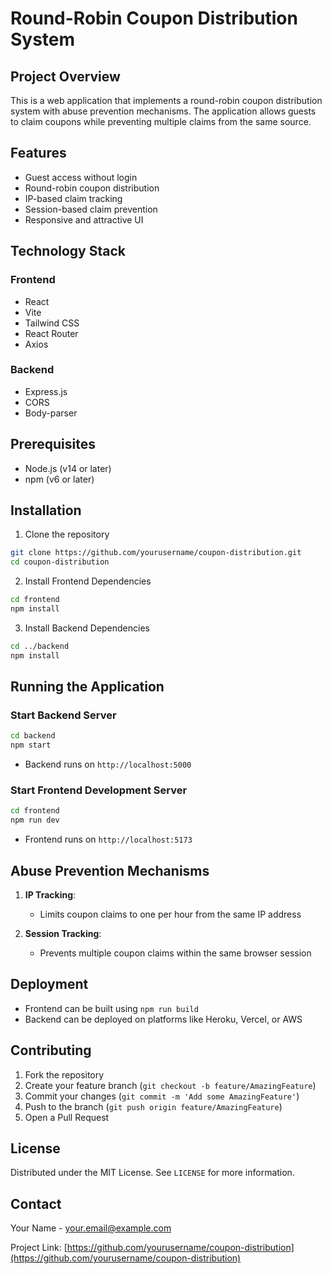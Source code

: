 # Round-Robin Coupon Distribution System

## Project Overview

This is a web application that implements a round-robin coupon distribution system with abuse prevention mechanisms. The application allows guests to claim coupons while preventing multiple claims from the same source.

## Features

- Guest access without login
- Round-robin coupon distribution
- IP-based claim tracking
- Session-based claim prevention
- Responsive and attractive UI

## Technology Stack

### Frontend
- React
- Vite
- Tailwind CSS
- React Router
- Axios

### Backend
- Express.js
- CORS
- Body-parser

## Prerequisites

- Node.js (v14 or later)
- npm (v6 or later)

## Installation

1. Clone the repository
```bash
git clone https://github.com/yourusername/coupon-distribution.git
cd coupon-distribution
```

2. Install Frontend Dependencies
```bash
cd frontend
npm install
```

3. Install Backend Dependencies
```bash
cd ../backend
npm install
```

## Running the Application

### Start Backend Server
```bash
cd backend
npm start
```
- Backend runs on `http://localhost:5000`

### Start Frontend Development Server
```bash
cd frontend
npm run dev
```
- Frontend runs on `http://localhost:5173`

## Abuse Prevention Mechanisms

1. **IP Tracking**: 
   - Limits coupon claims to one per hour from the same IP address

2. **Session Tracking**: 
   - Prevents multiple coupon claims within the same browser session

## Deployment

- Frontend can be built using `npm run build`
- Backend can be deployed on platforms like Heroku, Vercel, or AWS

## Contributing

1. Fork the repository
2. Create your feature branch (`git checkout -b feature/AmazingFeature`)
3. Commit your changes (`git commit -m 'Add some AmazingFeature'`)
4. Push to the branch (`git push origin feature/AmazingFeature`)
5. Open a Pull Request

## License

Distributed under the MIT License. See `LICENSE` for more information.

## Contact

Your Name - your.email@example.com

Project Link: [https://github.com/yourusername/coupon-distribution](https://github.com/yourusername/coupon-distribution) 